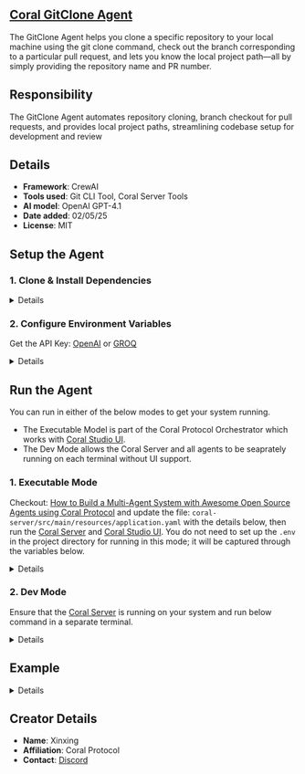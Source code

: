 ## [Coral GitClone Agent](https://github.com/Coral-Protocol/Coral-GitClone-Agent)
 
The GitClone Agent helps you clone a specific repository to your local machine using the git clone command, check out the branch corresponding to a particular pull request, and lets you know the local project path—all by simply providing the repository name and PR number.

## Responsibility
The GitClone Agent automates repository cloning, branch checkout for pull requests, and provides local project paths, streamlining codebase setup for development and review

## Details
- **Framework**: CrewAI
- **Tools used**: Git CLI Tool, Coral Server Tools
- **AI model**: OpenAI GPT-4.1
- **Date added**: 02/05/25
- **License**: MIT

## Setup the Agent

### 1. Clone & Install Dependencies

<details>  

```bash
# In a new terminal clone the repository:
git clone https://github.com/Coral-Protocol/Coral-GitClone-Agent.git

# Navigate to the project directory:
cd Coral-GitClone-Agent

# Download and run the UV installer, setting the installation directory to the current one
curl -LsSf https://astral.sh/uv/install.sh | env UV_INSTALL_DIR=$(pwd) sh

# Create a virtual environment named `.venv` using UV
uv venv .venv

# Activate the virtual environment
source .venv/bin/activate

# install uv
pip install uv

# Install dependencies from `pyproject.toml` using `uv`:
uv sync
```

</details>

### 2. Configure Environment Variables

Get the API Key:
[OpenAI](https://platform.openai.com/api-keys) or [GROQ](https://console.groq.com/keys)

<details>

```bash
# Create .env file in project root
cp -r .env.example .env
```
</details>

## Run the Agent

You can run in either of the below modes to get your system running.  

- The Executable Model is part of the Coral Protocol Orchestrator which works with [Coral Studio UI](https://github.com/Coral-Protocol/coral-studio).  
- The Dev Mode allows the Coral Server and all agents to be seaprately running on each terminal without UI support.  

### 1. Executable Mode

Checkout: [How to Build a Multi-Agent System with Awesome Open Source Agents using Coral Protocol](https://github.com/Coral-Protocol/existing-agent-sessions-tutorial-private-temp) and update the file: `coral-server/src/main/resources/application.yaml` with the details below, then run the [Coral Server](https://github.com/Coral-Protocol/coral-server) and [Coral Studio UI](https://github.com/Coral-Protocol/coral-studio). You do not need to set up the `.env` in the project directory for running in this mode; it will be captured through the variables below.

<details>

For Linux or MAC:

```bash
# PROJECT_DIR="/PATH/TO/YOUR/PROJECT"

applications:
  - id: "app"
    name: "Default Application"
    description: "Default application for testing"
    privacyKeys:
      - "default-key"
      - "public"
      - "priv"

registry:
  GitClone:
    options:
      - name: "API_KEY"
        type: "string"
        description: "API key for the service"
    runtime:
      type: "executable"
      command: ["bash", "-c", "${PROJECT_DIR}/run_agent.sh main.py"]
      environment:
        - name: "API_KEY"
          from: "API_KEY"
        - name: "MODEL_NAME"
          value: "gpt-4.1"
        - name: "MODEL_PROVIDER"
          value: "openai"
        - name: "MODEL_TOKEN"
          value: "16000"
        - name: "MODEL_TEMPERATURE"
          value: "0.3"

```

For Windows, create a powershell command (run_agent.ps1) and run:

```bash
command: ["powershell","-ExecutionPolicy", "Bypass", "-File", "${PROJECT_DIR}/run_agent.ps1","main.py"]
```

</details>

### 2. Dev Mode

Ensure that the [Coral Server](https://github.com/Coral-Protocol/coral-server) is running on your system and run below command in a separate terminal.

<details>

```bash
# Run the agent using `uv`:
uv run python main.py
```
</details>


## Example

<details>


```bash
# Input:
Please fetch the code of '2' PR in repo 'renxinxing123/camel-software-testing'.

# Output:
The PR was successfully checked out. Local repository path: /home/xinxing/coraliser-/coral_examples/github-repo-understanding+unit_test_advisor/camel-software-testing
```
</details>


## Creator Details
- **Name**: Xinxing
- **Affiliation**: Coral Protocol
- **Contact**: [Discord](https://discord.com/invite/Xjm892dtt3)